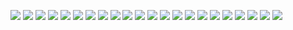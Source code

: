 ﻿![](img/reproduction/img1.png)
![](img/reproduction/img2.png)
![](img/reproduction/img3.png)
![](img/reproduction/img4.png)
![](img/reproduction/img5.png)
![](img/reproduction/img6.png)
![](img/reproduction/img7.png)
![](img/reproduction/img8.png)
![](img/reproduction/img9.png)
![](img/reproduction/img10.png)
![](img/reproduction/img11.png)
![](img/reproduction/img12.png)
![](img/reproduction/img13.png)
![](img/reproduction/img14.png)
![](img/reproduction/img15.png)
![](img/reproduction/img16.png)
![](img/reproduction/img17.png)
![](img/reproduction/img18.png)
![](img/reproduction/img19.png)
![](img/reproduction/img20.png)
![](img/reproduction/img21.png)
![](img/reproduction/img22.png)



